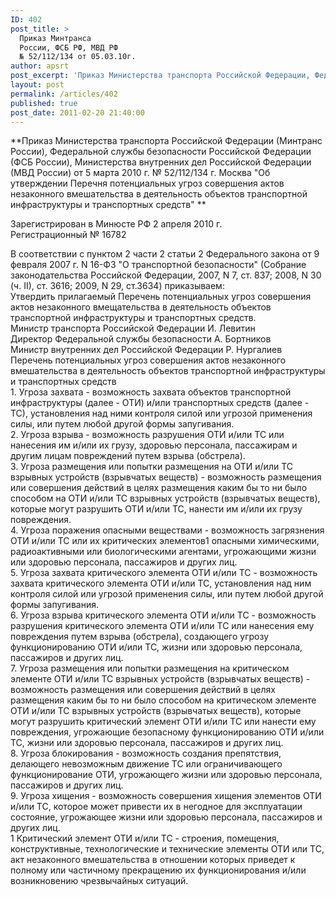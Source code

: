 ```yaml
---
ID: 402
post_title: >
  Приказ Минтранса
  России, ФСБ РФ, МВД РФ
  № 52/112/134 от 05.03.10г.
author: apsrt
post_excerpt: 'Приказ Министерства транспорта Российской Федерации, Федеральной службы безопасности Российской Федерации (ФСБ России), Министерства внутренних дел Российской Федерации (МВД России) от 5 марта 2010 г. № 52/112/134  &quot;Об утверждении Перечня потенциальных угроз совершения актов незаконного вмешательства в деятельность объектов транспортной инфраструктуры и транспортных средств&quot;'
layout: post
permalink: /articles/402
published: true
post_date: 2011-02-20 21:40:00
---
```

**Приказ Министерства транспорта Российской Федерации (Минтранс России), Федеральной службы безопасности Российской Федерации (ФСБ России), Министерства внутренних дел Российской Федерации (МВД России) от 5 марта 2010 г. № 52/112/134 г. Москва "Об утверждении Перечня потенциальных угроз совершения актов незаконного вмешательства в деятельность объектов транспортной инфраструктуры и транспортных средств" **  
  
Зарегистрирован в Минюсте РФ 2 апреля 2010 г.  
Регистрационный № 16782  
  
В соответствии с пунктом 2 части 2 статьи 2 Федерального закона от 9 февраля 2007 г. N 16-ФЗ "О транспортной безопасности" (Собрание законодательства Российской Федерации, 2007, N 7, ст. 837; 2008, N 30 (ч. II), ст. 3616; 2009, N 29, ст.3634) приказываем:  
Утвердить прилагаемый Перечень потенциальных угроз совершения актов незаконного вмещательства в деятельность объектов транспортной инфраструктуры и транспортных средств.  
Министр транспорта Российской Федерации И. Левитин  
Директор Федеральной службы безопасности А. Бортников  
Министр внутренних дел Российской Федерации Р. Нургалиев  
Перечень потенциальных угроз совершения актов незаконного вмешательства в деятельность объектов транспортной инфраструктуры и транспортных средств  
1\. Угроза захвата - возможность захвата объектов транспортной инфраструктуры (далее - ОТИ) и/или транспортных средств (далее - ТС), установления над ними контроля силой или угрозой применения силы, или путем любой другой формы запугивания.  
2\. Угроза взрыва - возможность разрушения ОТИ и/или ТС или нанесения им и/или их грузу, здоровью персонала, пассажирам и другим лицам повреждений путем взрыва (обстрела).  
3\. Угроза размещения или попытки размещения на ОТИ и/или ТС взрывных устройств (взрывчатых веществ) - возможность размещения или совершения действий в целях размещения каким бы то ни было способом на ОТИ и/или ТС взрывных устройств (взрывчатых веществ), которые могут разрушить ОТИ и/или ТС, нанести им и/или их грузу повреждения.  
4\. Угроза поражения опасными веществами - возможность загрязнения ОТИ и/или ТС или их критических элементов1 опасными химическими, радиоактивными или биологическими агентами, угрожающими жизни или здоровью персонала, пассажиров и других лиц.  
5\. Угроза захвата критического элемента ОТИ и/или ТС - возможность захвата критического элемента ОТИ и/или ТС, установления над ним контроля силой или угрозой применения силы, или путем любой другой формы запугивания.  
6\. Угроза взрыва критического элемента ОТИ и/или ТС - возможность разрушения критического элемента ОТИ и/или ТС или нанесения ему повреждения путем взрыва (обстрела), создающего угрозу функционированию ОТИ и/или ТС, жизни или здоровью персонала, пассажиров и других лиц.  
7\. Угроза размещения или попытки размещения на критическом элементе ОТИ и/или ТС взрывных устройств (взрывчатых веществ) - возможность размещения или совершения действий в целях размещения каким бы то ни было способом на критическом элементе ОТИ и/или ТС взрывных устройств (взрывчатых веществ), которые могут разрушить критический элемент ОТИ и/или ТС или нанести ему повреждения, угрожающие безопасному функционированию ОТИ и/или ТС, жизни или здоровью персонала, пассажиров и других лиц.  
8\. Угроза блокирования - возможность создания препятствия, делающего невозможным движение ТС или ограничивающего функционирование ОТИ, угрожающего жизни или здоровью персонала, пассажиров и других лиц.  
9\. Угроза хищения - возможность совершения хищения элементов ОТИ и/или ТС, которое может привести их в негодное для эксплуатации состояние, угрожающее жизни или здоровью персонала, пассажиров и других лиц.  
1 Критический элемент ОТИ и/или ТС - строения, помещения, конструктивные, технологические и технические элементы ОТИ или ТС, акт незаконного вмешательства в отношении которых приведет к полному или частичному прекращению их функционирования и/или возникновению чрезвычайных ситуаций.